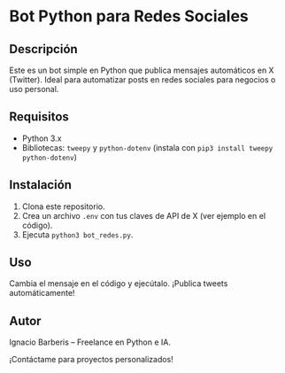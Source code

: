 # Bot Python para Redes Sociales

## Descripción
Este es un bot simple en Python que publica mensajes automáticos en X (Twitter). Ideal para automatizar posts en redes sociales para negocios o uso personal.

## Requisitos
- Python 3.x
- Bibliotecas: `tweepy` y `python-dotenv` (instala con `pip3 install tweepy python-dotenv`)

## Instalación
1. Clona este repositorio.
2. Crea un archivo `.env` con tus claves de API de X (ver ejemplo en el código).
3. Ejecuta `python3 bot_redes.py`.

## Uso
Cambia el mensaje en el código y ejecútalo. ¡Publica tweets automáticamente!

## Autor
Ignacio Barberis – Freelance en Python e IA.

¡Contáctame para proyectos personalizados!